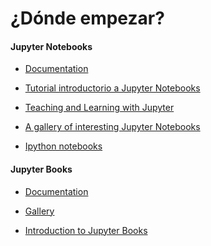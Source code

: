 # ¿Dónde empezar? 

#### Jupyter Notebooks

* <a href="https://jupyter-notebook.readthedocs.io/en/stable/" 
target="_blank" rel="noopener noreferrer">Documentation</a></td>

* <a href="https://www.dataquest.io/blog/jupyter-notebook-tutorial/" 
target="_blank" rel="noopener noreferrer">Tutorial introductorio a Jupyter Notebooks</a></td>

* [Teaching and Learning with Jupyter](https://jupyter4edu.github.io/jupyter-edu-book/why-we-use-jupyter-notebooks.html#course-benefits-anecdotes)

* <a href="https://github.com/jupyter/jupyter/wiki/A-gallery-of-interesting-Jupyter-Notebooks" 
target="_blank" rel="noopener noreferrer">A gallery of interesting Jupyter Notebooks</a></td>

* <a href="https://github.com/jdwittenauer/ipython-notebooks" 
target="_blank" rel="noopener noreferrer">Ipython notebooks</a></td>


#### Jupyter Books

* <a href="https://jupyterbook.org/intro.html" 
target="_blank" rel="noopener noreferrer">Documentation</a></td>

* <a href="https://executablebooks.org/en/latest/gallery.html" 
target="_blank" rel="noopener noreferrer">Gallery</a></td>

* <a href="https://medium.com/swlh/introduction-to-jupyter-books-part-1-754730fa8ba4" 
target="_blank" rel="noopener noreferrer">Introduction to Jupyter Books</a></td>
